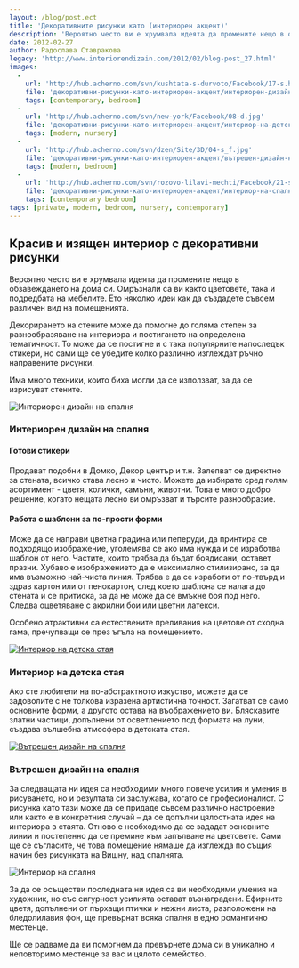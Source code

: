 ```yaml
---
layout: /blog/post.ect
title: 'Декоративните рисунки като (интериорен акцент)'
description: 'Вероятно често ви е хрумвала идеята да промените нещо в обзавеждането на дома си. Омръзнали са ви както цветовете, така и подредбата на мебелите. Има много техники, които биха могли да се използват, за да се изрисуват стените. Ето няколко идеи как да създадете съвсем различен вид на помещенията.'
date: 2012-02-27
author: Радослава Ставракова
legacy: 'http://www.interiorendizain.com/2012/02/blog-post_27.html'
images:
  -
    url: 'http://hub.acherno.com/svn/kushtata-s-durvoto/Facebook/17-s.bmp'
    file: 'декоративни-рисунки-като-интериорен-акцент/интериорен-дизайн-на-спалня.jpg'
    tags: [contemporary, bedroom]
  -
    url: 'http://hub.acherno.com/svn/new-york/Facebook/08-d.jpg'
    file: 'декоративни-рисунки-като-интериорен-акцент/интериор-на-детска-стая.jpg'
    tags: [modern, nursery]
  -
    url: 'http://hub.acherno.com/svn/dzen/Site/3D/04-s_f.jpg'
    file: 'декоративни-рисунки-като-интериорен-акцент/вътрешен-дизайн-на-спалня.jpg'
    tags: [modern, bedroom]
  -
    url: 'http://hub.acherno.com/svn/rozovo-lilavi-mechti/Facebook/21-s.jpg'
    file: 'декоративни-рисунки-като-интериорен-акцент/интериор-на-спалня.jpg'
    tags: [contemporary bedroom]
tags: [private, modern, bedroom, nursery, contemporary]
---
```

## **Красив и изящен интериор** с декоративни рисунки
Вероятно често ви е хрумвала идеята да промените нещо в обзавеждането на дома си. Омръзнали са ви както цветовете, така и подредбата на мебелите. Ето няколко идеи как да създадете съвсем различен вид на помещенията.

Декорирането на стените може да помогне до голяма степен за разнообразяване на интериора и постигането на определена тематичност. То може да се постигне и с така популярните напоследък стикери, но сами ще се убедите колко различно изглеждат ръчно направените рисунки.

Има много техники, които биха могли да се използват, за да се изрисуват стените.

![Интериорен дизайн на спалня](декоративни-рисунки-като-интериорен-акцент/интериорен-дизайн-на-спалня.jpg)
### Интериорен дизайн на **спалня**

#### **Готови стикери** ####
Продават подобни в Домко, Декор център и т.н. Залепват се директно за стената, всичко става лесно и чисто. Можете да избирате сред голям асортимент - цветя, колички, камъни, животни. Това е много добро решение, когато нещата лесно ви омръзват и търсите разнообразие.

#### **Работа с шаблони за по-прости форми** ####
Може да се направи цветна градина или пеперуди,  да  принтира се подходящо изображение, уголемява се ако има нужда и се изработва шаблон от него. Частите, които трябва да бъдат боядисани, оставет празни. Хубаво е изображението да е максимално стилизирано, за да има възможно най-чиста линия. Трябва е да се изработи от по-твърд и здрав  картон или от пенокартон, след което шаблона се налага до стената и се притиска, за да не може да се вмъкне боя под него. Следва оцветяване с акрилни бои или цветни латекси.

Особено атрактивни са естествените преливания на цветове от сходна гама, пречупващи се през ъгъла на помещението.

[![Интериор на детска стая](декоративни-рисунки-като-интериорен-акцент/интериор-на-детска-стая.jpg)](http://acherno.bg/интериорен-дизайн/апартамент/ню-йорк/интериорен-дизайн.html)
### Интериор на **детска стая**

Ако сте любители на по-абстрактното изкуство, можете да се задоволите с не толкова изразена артистична точност. Загатват се само основните форми, а другото остава на въображението ви. Бляскавите златни частици, допълнени от осветлението под формата на луни, създава вълшебна атмосфера в детската стая.

[![Вътрешен дизайн на спалня](декоративни-рисунки-като-интериорен-акцент/вътрешен-дизайн-на-спалня.jpg)](http://acherno.bg/интериорен-дизайн/апартамент/дзен/интериор.html)
### Вътрешен дизайн на **спалня**

За следващата ни идея са необходими много повече усилия и умения в рисуването, но и резултата си заслужава, когато се професионалист. С рисунка като тази може да се придаде съвсем различно настроение или както е в конкретния случай – да се допълни цялостната идея на интериора в стаята. Отново е необходимо да се зададат основните линии и постепенно да се премине към запълване на цветовете. Сами ще се съгласите, че това помещение нямаше да изглежда по същия начин без рисунката на Вишну, над спалнята.

![Интериор на спалня](декоративни-рисунки-като-интериорен-акцент/интериор-на-спалня.jpg)

За да се осъществи последната ни идея са ви необходими умения на художник, но със сигурност усилията остават възнаградени. Ефирните цветя, допълнени от пърхащи птички и нежни листа, разположени на бледолилавия фон, ще превърнат всяка спалня в едно романтично местенце.

Ще се радваме да ви помогнем да превърнете дома си в уникално и неповторимо местенце за вас и цялото семейство.